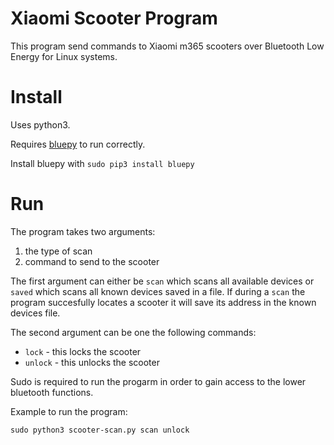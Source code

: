 # Xiaomi Scooter Program

This program send commands to Xiaomi m365 scooters over Bluetooth Low Energy for Linux systems.
# Install

Uses python3.

Requires [bluepy](https://github.com/IanHarvey/bluepy) to run correctly. 

Install bluepy with `sudo pip3 install bluepy`

# Run

The program takes two arguments: 
   1) the type of scan 
   2) command to send to the scooter

The first argument can either be `scan` which scans all available devices or `saved` which scans all known devices saved in a file. If during a `scan` the program succesfully locates a scooter it will save its address in the known devices file.

The second argument can be one the following commands:

   - `lock` - this locks the scooter
   - `unlock` - this unlocks the scooter
   
Sudo is required to run the progarm in order to gain access to the lower bluetooth functions. 

Example to run the program:

`sudo python3 scooter-scan.py scan unlock`